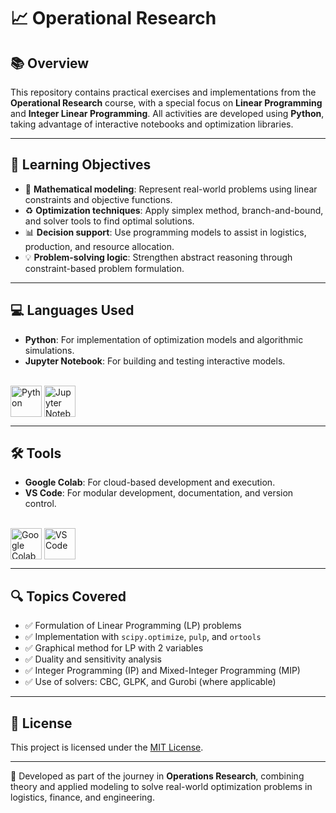 
# 📈 Operational Research

## 📚 Overview
This repository contains practical exercises and implementations from the **Operational Research** course, with a special focus on **Linear Programming** and **Integer Linear Programming**. All activities are developed using **Python**, taking advantage of interactive notebooks and optimization libraries.

---

## 🎯 Learning Objectives
- 🧮 **Mathematical modeling**: Represent real-world problems using linear constraints and objective functions.
- ♻️ **Optimization techniques**: Apply simplex method, branch-and-bound, and solver tools to find optimal solutions.
- 📊 **Decision support**: Use programming models to assist in logistics, production, and resource allocation.
- 💡 **Problem-solving logic**: Strengthen abstract reasoning through constraint-based problem formulation.

---

## 💻 Languages Used

- **Python**: For implementation of optimization models and algorithmic simulations.
- **Jupyter Notebook**: For building and testing interactive models.
  
<div style="display: inline_block"><br>
  <img align = "top" alt = "Python" height = "50" width = "50" src="https://cdn.jsdelivr.net/gh/devicons/devicon/icons/python/python-original.svg" />
  <img align = "top" alt = "Jupyter Notebook" height = "50" width = "50" src="https://cdn.jsdelivr.net/gh/devicons/devicon/icons/jupyter/jupyter-original.svg" />
</div>
  
---

## 🛠️ Tools

- **Google Colab**: For cloud-based development and execution.
- **VS Code**: For modular development, documentation, and version control.

<div style="display: inline_block"><br>
  <img align = "top" alt = "Google Colab" height = "50" width = "50" src="https://upload.wikimedia.org/wikipedia/commons/d/d0/Google_Colaboratory_SVG_Logo.svg" />
  <img align = "top" alt = "VS Code" height = "50" width = "50" src="https://cdn.jsdelivr.net/gh/devicons/devicon/icons/vscode/vscode-original.svg" />
</div>

---

## 🔍 Topics Covered
- ✅ Formulation of Linear Programming (LP) problems
- ✅ Implementation with `scipy.optimize`, `pulp`, and `ortools`
- ✅ Graphical method for LP with 2 variables
- ✅ Duality and sensitivity analysis
- ✅ Integer Programming (IP) and Mixed-Integer Programming (MIP)
- ✅ Use of solvers: CBC, GLPK, and Gurobi (where applicable)

---

## 📄 License
This project is licensed under the [MIT License](LICENSE).

---

💼 Developed as part of the journey in **Operations Research**, combining theory and applied modeling to solve real-world optimization problems in logistics, finance, and engineering.
